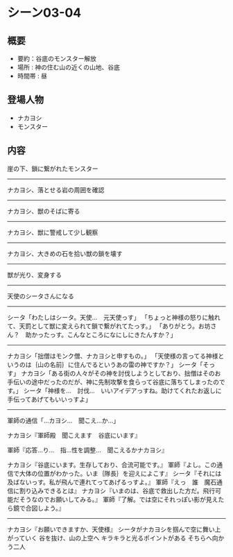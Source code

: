 # シーン03-04
## 概要
* 要約：谷底のモンスター解放
* 場所 : 神の住む山の近くの山地、谷底
* 時間帯 : 昼

## 登場人物
* ナカヨシ
* モンスター

## 内容
崖の下、鎖に繋がれたモンスター

---

ナカヨシ、落とせる岩の周囲を確認

---
ナカヨシ、獣のそばに寄る

---
ナカヨシ、獣に警戒して少し観察

---
ナカヨシ、大きめの石を拾い獣の鎖を壊す

---

獣が光り、変身する

---
天使のシータさんになる

---

シータ「わたしはシータ。天使…　元天使っす」
「ちょっと神様の怒りに触れて、天罰として獣に変えられて鎖で繋がれてたっす。」
「ありがとう。お坊さん？　助かったっす。こんなところになにしにきたんすか？」

---
ナカヨシ「拙僧はモンク僧、ナカヨシと申すもの。」
「天使様の言ってる神様というのは｛山の名前｝に住んでるというあの雷の神ですか？」
シータ「そっす」
ナカヨシ「ある街の人々がその神を討伐しようとしており、拙僧はそのお手伝いの途中だったのだが、神に先制攻撃を食らって谷底に落ちてしまったのです。」
シータ「神様を…　討伐…　いいアイデアっすね。助けてくれたお返しに手伝ってあげてもいいっすよ」

---
軍師の通信「…カヨシ…　聞こえ…か…」

ナカヨシ『軍師殿　聞こえます　谷底にいます』

軍師『応答…り…　指…性を調整…　聞こえるかナカヨシ』

ナカヨシ『谷底にいます。生存しており、合流可能です。』
軍師『よし。この通信で大体の位置がわかった。いま｛隊長｝を迎えによこす』
シータ『それには及ばないっす。私が飛んで連れてってあげるっすよ。』
軍師『えっ　誰　魔石通信に割り込みできるとは』
ナカヨシ『いまのは、谷底で救出した方だ。飛行可能だそうなのでお願いしてみる。』
軍師『了解。では空にそれっぽい影が見えたら鏡で合図しよう。』

---

ナカヨシ『お願いできますか、天使様』
シータがナカヨシを掴んで空に舞い上がっていく
谷を抜け、山の上空へ
キラキラと光るポイントがある
そちらへ向かう二人

